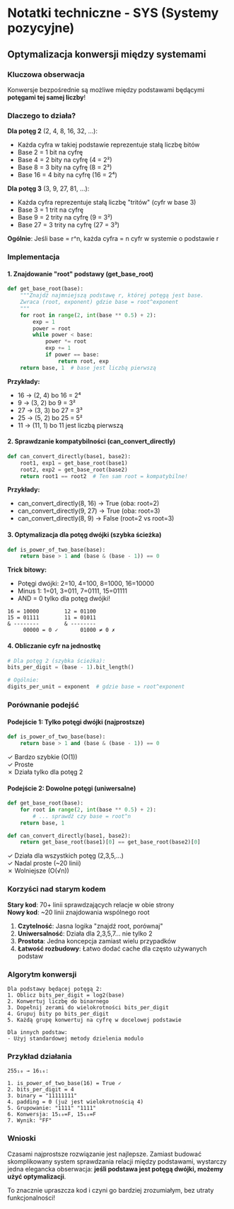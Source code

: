# Notatki techniczne - SYS (Systemy pozycyjne)

## Optymalizacja konwersji między systemami

### Kluczowa obserwacja

Konwersje bezpośrednie są możliwe między podstawami będącymi **potęgami tej samej liczby**!

### Dlaczego to działa?

**Dla potęg 2** (2, 4, 8, 16, 32, ...):
- Każda cyfra w takiej podstawie reprezentuje stałą liczbę bitów
- Base 2 = 1 bit na cyfrę
- Base 4 = 2 bity na cyfrę (4 = 2²)
- Base 8 = 3 bity na cyfrę (8 = 2³)
- Base 16 = 4 bity na cyfrę (16 = 2⁴)

**Dla potęg 3** (3, 9, 27, 81, ...):
- Każda cyfra reprezentuje stałą liczbę "tritów" (cyfr w base 3)
- Base 3 = 1 trit na cyfrę
- Base 9 = 2 trity na cyfrę (9 = 3²)
- Base 27 = 3 trity na cyfrę (27 = 3³)

**Ogólnie**: Jeśli base = r^n, każda cyfra = n cyfr w systemie o podstawie r

### Implementacja

#### 1. Znajdowanie "root" podstawy (get_base_root)

```python
def get_base_root(base):
    """Znajdź najmniejszą podstawę r, której potęgą jest base.
    Zwraca (root, exponent) gdzie base = root^exponent
    """
    for root in range(2, int(base ** 0.5) + 2):
        exp = 1
        power = root
        while power < base:
            power *= root
            exp += 1
            if power == base:
                return root, exp
    return base, 1  # base jest liczbą pierwszą
```

**Przykłady:**
- 16 → (2, 4) bo 16 = 2⁴
- 9 → (3, 2) bo 9 = 3²
- 27 → (3, 3) bo 27 = 3³
- 25 → (5, 2) bo 25 = 5²
- 11 → (11, 1) bo 11 jest liczbą pierwszą

#### 2. Sprawdzanie kompatybilności (can_convert_directly)

```python
def can_convert_directly(base1, base2):
    root1, exp1 = get_base_root(base1)
    root2, exp2 = get_base_root(base2)
    return root1 == root2  # Ten sam root = kompatybilne!
```

**Przykłady:**
- can_convert_directly(8, 16) → True (oba: root=2)
- can_convert_directly(9, 27) → True (oba: root=3)
- can_convert_directly(8, 9) → False (root=2 vs root=3)

#### 3. Optymalizacja dla potęg dwójki (szybka ścieżka)

```python
def is_power_of_two_base(base):
    return base > 1 and (base & (base - 1)) == 0
```

**Trick bitowy:**
- Potęgi dwójki: 2=10, 4=100, 8=1000, 16=10000
- Minus 1: 1=01, 3=011, 7=0111, 15=01111
- AND = 0 tylko dla potęg dwójki!

```
16 = 10000        12 = 01100
15 = 01111        11 = 01011
& --------        & --------
     00000 = 0 ✓       01000 ≠ 0 ✗
```

#### 4. Obliczanie cyfr na jednostkę

```python
# Dla potęg 2 (szybka ścieżka):
bits_per_digit = (base - 1).bit_length()

# Ogólnie:
digits_per_unit = exponent  # gdzie base = root^exponent
```

### Porównanie podejść

#### Podejście 1: Tylko potęgi dwójki (najprostsze)
```python
def is_power_of_two_base(base):
    return base > 1 and (base & (base - 1)) == 0
```
✓ Bardzo szybkie (O(1))  
✓ Proste  
✗ Działa tylko dla potęg 2

#### Podejście 2: Dowolne potęgi (uniwersalne)
```python
def get_base_root(base):
    for root in range(2, int(base ** 0.5) + 2):
        # ... sprawdź czy base = root^n
    return base, 1

def can_convert_directly(base1, base2):
    return get_base_root(base1)[0] == get_base_root(base2)[0]
```
✓ Działa dla wszystkich potęg (2,3,5,...)  
✓ Nadal proste (~20 linii)  
✗ Wolniejsze (O(√n))

### Korzyści nad starym kodem

**Stary kod**: 70+ linii sprawdzających relacje w obie strony  
**Nowy kod**: ~20 linii znajdowania wspólnego root

1. **Czytelność**: Jasna logika "znajdź root, porównaj"
2. **Uniwersalność**: Działa dla 2,3,5,7... nie tylko 2
3. **Prostota**: Jedna koncepcja zamiast wielu przypadków
4. **Łatwość rozbudowy**: Łatwo dodać cache dla często używanych podstaw

### Algorytm konwersji

```
Dla podstawy będącej potęgą 2:
1. Oblicz bits_per_digit = log2(base)
2. Konwertuj liczbę do binarnego
3. Dopełnij zerami do wielokrotności bits_per_digit
4. Grupuj bity po bits_per_digit
5. Każdą grupę konwertuj na cyfrę w docelowej podstawie

Dla innych podstaw:
- Użyj standardowej metody dzielenia modulo
```

### Przykład działania

```
255₁₀ → 16₁₆:

1. is_power_of_two_base(16) = True ✓
2. bits_per_digit = 4
3. binary = "11111111"
4. padding = 0 (już jest wielokrotnością 4)
5. Grupowanie: "1111" "1111"
6. Konwersja: 15₁₀=F, 15₁₀=F
7. Wynik: "FF"
```

### Wnioski

Czasami najprostsze rozwiązanie jest najlepsze. Zamiast budować skomplikowany system sprawdzania relacji między podstawami, wystarczy jedna elegancka obserwacja: **jeśli podstawa jest potęgą dwójki, możemy użyć optymalizacji**.

To znacznie upraszcza kod i czyni go bardziej zrozumiałym, bez utraty funkcjonalności!
